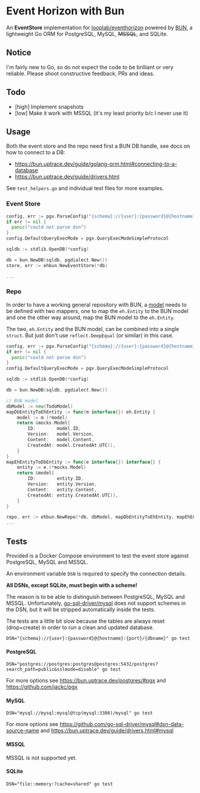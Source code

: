 # Event Horizon with Bun

An **EventStore** implementation for [looplab/eventhorizon](https://pkg.go.dev/github.com/looplab/eventhorizon) powered by [BUN](https://bun.uptrace.dev/), a lightweight Go ORM for PostgreSQL, MySQL, ~~MSSQL~~, and SQLite.

## Notice

I'm fairly new to Go, so do not expect the code to be brilliant or very reliable. Please shoot constructive feedback, PRs and ideas.

## Todo

- [high] Implement snapshots
- [low] Make it work with MSSQL (it's my least priority b/c I never use it)

## Usage

Both the event store and the repo need first a BUN DB handle, see docs on how to connect to a DB:

- https://bun.uptrace.dev/guide/golang-orm.html#connecting-to-a-database
- https://bun.uptrace.dev/guide/drivers.html

See `test_helpers.go` and individual test files for more examples.

### Event Store

```go
config, err := pgx.ParseConfig("{schema}://{user}:{password}@{hostname}:{port}/{dbname}")
if err != nil {
  panic("could not parse dsn")
}
config.DefaultQueryExecMode = pgx.QueryExecModeSimpleProtocol

sqldb := stdlib.OpenDB(*config)

db = bun.NewDB(sqldb, pgdialect.New())
store, err := ehbun.NewEventStore(*db)

...
```

### Repo

In order to have a working general repository with BUN, a [model](https://bun.uptrace.dev/guide/golang-orm.html#defining-models) needs to be defined with two mappers, one to map the `eh.Entity` to the BUN model and one the other way around, map the BUN model to the `eh.Entity`.

The two, `eh.Entity` and the BUN model, can be combined into a single `struct`. But just don't use `reflect.DeepEqual` (or similar) in this case.

```go
config, err := pgx.ParseConfig("{schema}://{user}:{password}@{hostname}:{port}/{dbname}")
if err != nil {
  panic("could not parse dsn")
}
config.DefaultQueryExecMode = pgx.QueryExecModeSimpleProtocol

sqldb := stdlib.OpenDB(*config)

db = bun.NewDB(sqldb, pgdialect.New())

// BUN model
dbModel := new(TodoModel)
mapDbEntityToEhEntity := func(m interface{}) eh.Entity {
    model := m.(*model)
    return &mocks.Model{
        ID:        model.ID,
        Version:   model.Version,
        Content:   model.Content,
        CreatedAt: model.CreatedAt.UTC(),
    }
}
mapEhEntityToDbEntity := func(e interface{}) interface{} {
    entity := e.(*mocks.Model)
    return &model{
        ID:        entity.ID,
        Version:   entity.Version,
        Content:   entity.Content,
        CreatedAt: entity.CreatedAt.UTC(),
    }
}

repo, err := ehbun.NewRepo(*db, dbModel, mapDbEntityToEhEntity, mapEhEntityToDbEntity)
...
```

## Tests

Provided is a Docker Compose environment to test the event store against PostgreSQL, MySQL and MSSQL.

An environment variable `DSN` is required to specify the connection details.

**All DSNs, except SQLite, must begin with a scheme!**

The reason is to be able to distinguish between PostgreSQL, MySQL and MSSQL.
Unfortunately, [go-sql-driver/mysql](https://github.com/go-sql-driver/mysql#dsn-data-source-name) does not support schemes in the DSN, but it will be stripped automatically inside the tests.

The tests are a little bit slow because the tables are always reset (drop+create) in order to run a clean and updated database. 

```shell
DSN="{schema}://{user}:{password}@{hostname}:{port}/{dbname}" go test
```

#### PostgreSQL

```shell
DSN="postgres://postgres:postgres@postgres:5432/postgres?search_path=public&sslmode=disable" go test
```

For more options see https://bun.uptrace.dev/postgres/#pgx and https://github.com/jackc/pgx

#### MySQL

```shell
DSN="mysql://mysql:mysql@tcp(mysql:3306)/mysql" go test
```

For more options see https://github.com/go-sql-driver/mysql#dsn-data-source-name and https://bun.uptrace.dev/guide/drivers.html#mysql

#### MSSQL

MSSQL is not supported yet.

#### SQLite

```shell
DSN="file::memory:?cache=shared" go test
```